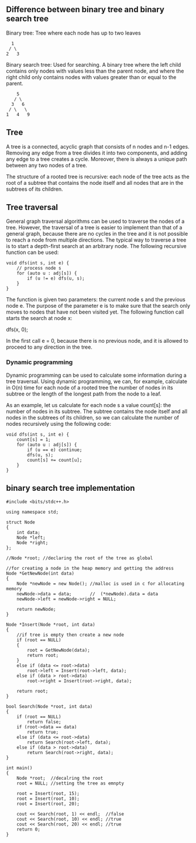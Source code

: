 

## Difference between binary tree and binary search tree

Binary tree: Tree where each node has up to two leaves
```
  1
 / \
2   3
```
Binary search tree: Used for searching. A binary tree where the left child 
contains only nodes with values less than the parent node, and where the right child 
only contains nodes with values greater than or equal to the parent.
```
    5
   / \
  3   6 
 / \   \
1   4   9 
```

## Tree
A tree is a connected, acyclic graph that consists of n nodes and n-1 edges.
Removing any edge from a tree divides it into two components, and adding any
edge to a tree creates a cycle. Moreover, there is always a unique path between
any two nodes of a tree.



The structure of a rooted tree is recursive: each node of the tree acts as the
root of a subtree that contains the node itself and all nodes that are in the
subtrees of its children. 


## Tree traversal
General graph traversal algorithms can be used to traverse the nodes of a tree.
However, the traversal of a tree is easier to implement than that of a general
graph, because there are no cycles in the tree and it is not possible to reach a
node from multiple directions.
The typical way to traverse a tree is to start a depth-first search at an arbitrary
node. The following recursive function can be used:

```
void dfs(int s, int e) {
    // process node s
    for (auto u : adj[s]) {
        if (u != e) dfs(u, s);
    }
}
```

The function is given two parameters: the current node s and the previous
node e. The purpose of the parameter e is to make sure that the search only
moves to nodes that have not been visited yet.
The following function call starts the search at node x:

dfs(x, 0);

In the first call e = 0, because there is no previous node, and it is allowed to
proceed to any direction in the tree.

### Dynamic programming
Dynamic programming can be used to calculate some information during a tree
traversal. Using dynamic programming, we can, for example, calculate in O(n)
time for each node of a rooted tree the number of nodes in its subtree or the
length of the longest path from the node to a leaf.

As an example, let us calculate for each node s a value count[s]: the number
of nodes in its subtree. The subtree contains the node itself and all nodes in
the subtrees of its children, so we can calculate the number of nodes recursively
using the following code:
```
void dfs(int s, int e) {
    count[s] = 1;
    for (auto u : adj[s]) {
        if (u == e) continue;
        dfs(u, s);
        count[s] += count[u];
    }
}
```


## binary search tree implementation

```
#include <bits/stdc++.h>

using namespace std;

struct Node
{
    int data;
    Node *left;
    Node *right;
};

//Node *root; //declaring the root of the tree as global

//for creating a node in the heap memory and getting the address
Node *GetNewNode(int data)
{
    Node *newNode = new Node(); //malloc is used in c for allocating memory
    newNode->data = data;       //  (*newNode).data = data
    newNode->left = newNode->right = NULL;

    return newNode;
}

Node *Insert(Node *root, int data)
{
    //if tree is empty then create a new node
    if (root == NULL)
    {
        root = GetNewNode(data);
        return root;
    }
    else if (data <= root->data)
        root->left = Insert(root->left, data);
    else if (data > root->data)
        root->right = Insert(root->right, data);

    return root;
}

bool Search(Node *root, int data)
{
    if (root == NULL)
        return false;
    if (root->data == data)
        return true;
    else if (data <= root->data)
        return Search(root->left, data);
    else if (data > root->data)
        return Search(root->right, data);
}

int main()
{
    Node *root;  //decalring the root
    root = NULL; //setting the tree as emnpty

    root = Insert(root, 15);
    root = Insert(root, 10);
    root = Insert(root, 20);

    cout << Search(root, 1) << endl;  //false
    cout << Search(root, 10) << endl; //true
    cout << Search(root, 20) << endl; //true
    return 0;
}
```